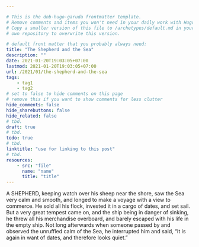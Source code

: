 ```yaml
---

# This is the dnb-hugo-garuda frontmatter template. 
# Remove comments and items you won't need in your daily work with Hugo.
# Copy a smaller version of this file to /archetypes/default.md in your
# own repository to overwrite this version.

# default front matter that you probably always need:
title: "The Shepherd and the Sea"
description: ""
date: 2021-01-20T19:03:05+07:00
lastmod: 2021-01-20T19:03:05+07:00
url: /2021/01/the-shepherd-and-the-sea
tags:
    - tag1
    - tag2
# set to false to hide comments on this page
# remove this if you want to show comments for less clutter
hide_comments: false
hide_sharebuttons: false
hide_related: false
# tbd.
draft: true
# tbd.
todo: true
# tbd.
linktitle: "use for linking to this post"
# tbd.
resources:
    - src: "file"
      name: "name"
      title: "title"
---
```

A SHEPHERD, keeping watch over his sheep near the shore, saw the Sea very calm and smooth, and longed to make a voyage with a view to commerce. He sold all his flock, invested it in a cargo of dates, and set sail. But a very great tempest came on, and the ship being in danger of sinking, he threw all his merchandise overboard, and barely escaped with his life in the empty ship. Not long afterwards when someone passed by and observed the unruffled calm of the Sea, he interrupted him and said, “It is again in want of dates, and therefore looks quiet.”


